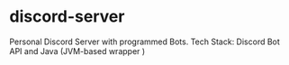 # discord-server
Personal Discord Server with programmed Bots. Tech Stack: Discord Bot API and Java (JVM-based wrapper )
